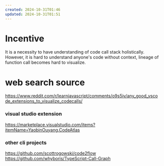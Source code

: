 ```yaml
---
created: 2024-10-31T01:46
updated: 2024-10-31T01:51
---
```

# Incentive
It is a necessity to have understanding of code call stack holistically. However, it is hard to understand anyone's code without context, lineage of function call becomes hard to visualize. 

# web search source
https://www.reddit.com/r/learnjavascript/comments/o9s5iv/any_good_vscode_extensions_to_visualize_codecalls/

### visual studio extension
https://marketplace.visualstudio.com/items?itemName=YaobinOuyang.CodeAtlas

### other cli projects
https://github.com/scottrogowski/code2flow
https://github.com/whyboris/TypeScript-Call-Graph